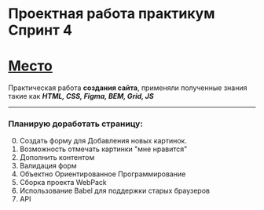 

# Проектная работа практикум Спринт 4

# [Место](https://sannendok.github.io/mesto/)
Практическая работа **создания сайта**, применяли полученные знания такие как ***HTML, CSS, Figma, BEM, Grid, JS*** 
***

### Планирую доработать страницу:

0. Создать форму для Добавления новых картинок.
0. Возможность отмечать картинки "мне нравится"
0. Дополнить контентом
0. Валидация форм
0. Объектно Ориентированное Программирование
0. Сборка проекта WebPack
0. Использование Babel для поддержки старых браузеров
0. API
